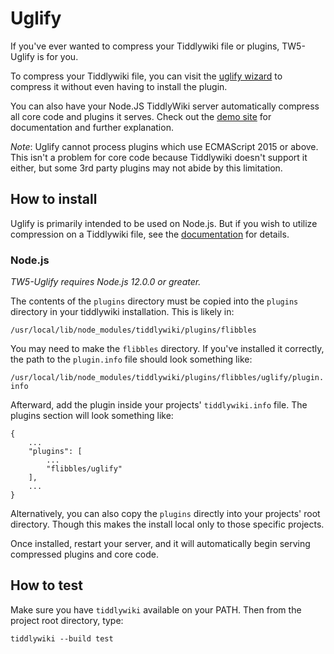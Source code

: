 # Uglify

If you've ever wanted to compress your Tiddlywiki file or plugins, TW5-Uglify is for you. 

To compress your Tiddlywiki file, you can visit the [uglify wizard](https://flibbles.github.io/tw5-uglify/uglified.html) to compress it without even having to install the plugin.

You can also have your Node.JS TiddlyWiki server automatically compress all core code and plugins it serves. Check out the [demo site](https://flibbles.github.io/tw5-uglify/) for documentation and further explanation.

_Note_: Uglify cannot process plugins which use ECMAScript 2015 or above. This isn't a problem for core code because Tiddlywiki doesn't support it either, but some 3rd party plugins may not abide by this limitation.

## How to install

Uglify is primarily intended to be used on Node.js. But if you wish to utilize compression on a Tiddlywiki file, see the [documentation](https://flibbles.github.io/tw5-uglify/#Uglify%20on%20TiddlyWiki) for details.

### Node.js

_TW5-Uglify requires Node.js 12.0.0 or greater._

The contents of the `plugins` directory must be copied into the `plugins` directory in your tiddlywiki installation. This is likely in:

`/usr/local/lib/node_modules/tiddlywiki/plugins/flibbles`

You may need to make the `flibbles` directory. If you've installed it correctly, the path to the `plugin.info` file should look something like:

`/usr/local/lib/node_modules/tiddlywiki/plugins/flibbles/uglify/plugin.info`

Afterward, add the plugin inside your projects' `tiddlywiki.info` file.
The plugins section will look something like:
```
{
	...
	"plugins": [
		...
		"flibbles/uglify"
	],
	...
}
```

Alternatively, you can also copy the `plugins` directly into your projects'
root directory. Though this makes the install local only to those specific
projects.

Once installed, restart your server, and it will automatically begin serving compressed plugins and core code.

## How to test

Make sure you have `tiddlywiki` available on your PATH. Then from the project root directory, type:

`tiddlywiki --build test`
